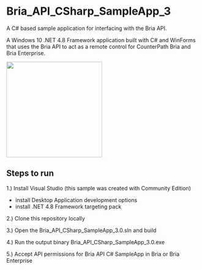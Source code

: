 ﻿# Bria_API_CSharp_SampleApp_3
A C# based sample application for interfacing with the Bria API.

A Windows 10 .NET 4.8 Framework application built with C# and WinForms that uses the Bria API to act as a remote control for CounterPath Bria and Bria Enterprise.

<img src="https://github.com/Counterpath/Bria_API_CSharp_SampleApp_3/wiki/images/app.png" width="250"/>

## Steps to run

1.) Install Visual Studio (this sample was created with Community Edition)
  - install Desktop Application development options
  - install .NET 4.8 Framework targeting pack
  
2.) Clone this repository locally

3.) Open the Bria_API_CSharp_SampleApp_3.0.sln and build 

4.) Run the output binary Bria_API_CSharp_SampleApp_3.0.exe

5.) Accept API permissions for Bria API C# SampleApp in Bria or Bria Enterprise
